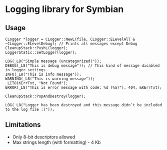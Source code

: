 # Logging library for Symbian

## Usage

```
CLogger *logger = CLogger::NewL(file, CLogger::ELevelAll & ~CLogger::ELevelDebug); // Prints all messages except Debug
CleanupStack::PushL(logger);
LoggerStatic::SetLogger(logger);

LOG(_L8("Simple message (uncategorized)"));
DEBUG(_L8("This is debug message")); // This kind of message disabled in logger settings
INFO(_L8("This is info message"));
WARNING(_L8("This is warning message"));
_LIT8(KErrTxt, "Not Found");
ERROR(_L8("This is error message with code: %d (%S)"), 404, &KErrTxt);

CleanupStack::PopAndDestroy(logger);

LOG(_L8("Logger has been destroyed and this message didn`t be included to the log file :("));
```

## Limitations
* Only 8-bit descriptors allowed
* Max strings length (with formatting) - 4 Kb